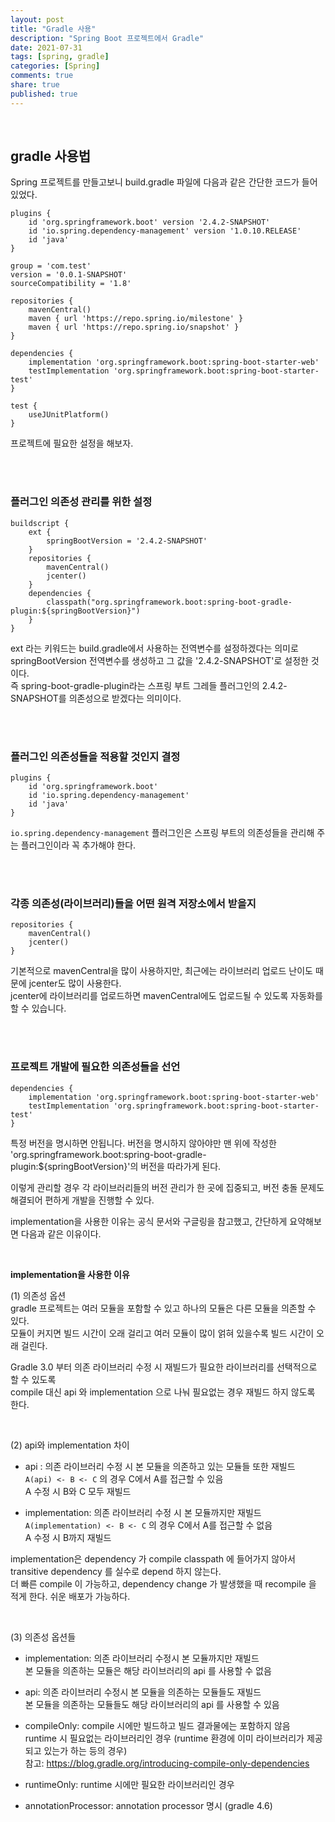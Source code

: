 ```yaml
---
layout: post     
title: "Gradle 사용"    
description: "Spring Boot 프로젝트에서 Gradle"    
date: 2021-07-31  
tags: [spring, gradle]    
categories: [Spring]  
comments: true  
share: true  
published: true  
---
```


<br />    

## gradle 사용법
Spring 프로젝트를 만들고보니 build.gradle 파일에 다음과 같은 간단한 코드가 들어있었다.

```  
plugins {
	id 'org.springframework.boot' version '2.4.2-SNAPSHOT'
	id 'io.spring.dependency-management' version '1.0.10.RELEASE'
	id 'java'
}

group = 'com.test'
version = '0.0.1-SNAPSHOT'
sourceCompatibility = '1.8'

repositories {
	mavenCentral()
	maven { url 'https://repo.spring.io/milestone' }
	maven { url 'https://repo.spring.io/snapshot' }
}

dependencies {
	implementation 'org.springframework.boot:spring-boot-starter-web'
	testImplementation 'org.springframework.boot:spring-boot-starter-test'
}

test {
	useJUnitPlatform()
}
```  

프로젝트에 필요한 설정을 해보자.

<br />           
<br />      

### 플러그인 의존성 관리를 위한 설정

```
buildscript {
	ext {
		springBootVersion = '2.4.2-SNAPSHOT'
	}
	repositories {
		mavenCentral()
		jcenter()
	}
	dependencies {
		classpath("org.springframework.boot:spring-boot-gradle-plugin:${springBootVersion}")
	}
}
```

ext 라는 키워드는 build.gradle에서 사용하는 전역변수를 설정하겠다는 의미로         
springBootVersion 전역변수를 생성하고 그 값을 '2.4.2-SNAPSHOT'로 설정한 것이다.                                           
즉 spring-boot-gradle-plugin라는 스프링 부트 그레들 플러그인의 2.4.2-SNAPSHOT를 의존성으로 받겠다는 의미이다.

<br />     
<br />      

### 플러그인 의존성들을 적용할 것인지 결정

```
plugins {
	id 'org.springframework.boot'
	id 'io.spring.dependency-management'
	id 'java'
}
```

`io.spring.dependency-management` 플러그인은 스프링 부트의 의존성들을 관리해 주는 플러그인이라 꼭 추가해야 한다.

<br />      
<br />      

### 각종 의존성(라이브러리)들을 어떤 원격 저장소에서 받을지

```
repositories {
    mavenCentral()
    jcenter()
}
```

기본적으로 mavenCentral을 많이 사용하지만, 최근에는 라이브러리 업로드 난이도 때문에 jcenter도 많이 사용한다.   
jcenter에 라이브러리를 업로드하면 mavenCentral에도 업로드될 수 있도록 자동화를 할 수 있습니다.

<br />      
<br />      

### 프로젝트 개발에 필요한 의존성들을 선언

```
dependencies {
    implementation 'org.springframework.boot:spring-boot-starter-web'
    testImplementation 'org.springframework.boot:spring-boot-starter-test'
}
```

특정 버전을 명시하면 안됩니다. 버전을 명시하지 않아야만 맨 위에 작성한     
'org.springframework.boot:spring-boot-gradle-plugin:${springBootVersion}'의 버전을 따라가게 된다.

이렇게 관리할 경우 각 라이브러리들의 버전 관리가 한 곳에 집중되고, 버전 충돌 문제도 해결되어 편하게 개발을 진행할 수 있다.

implementation을 사용한 이유는 공식 문서와 구글링을 참고했고, 간단하게 요약해보면 다음과 같은 이유이다.

<br />        

**implementation을 사용한 이유**

(1) 의존성 옵션        
gradle 프로젝트는 여러 모듈을 포함할 수 있고 하나의 모듈은 다른 모듈을 의존할 수 있다.       
모듈이 커지면 빌드 시간이 오래 걸리고 여러 모듈이 많이 얽혀 있을수록 빌드 시간이 오래 걸린다.

Gradle 3.0 부터 의존 라이브러리 수정 시 재빌드가 필요한 라이브러리를 선택적으로 할 수 있도록          
compile 대신 api 와 implementation 으로 나눠 필요없는 경우 재빌드 하지 않도록 한다.

<br />            

(2) api와 implementation 차이
- api : 의존 라이브러리 수정 시 본 모듈을 의존하고 있는 모듈들 또한 재빌드         
  `A(api) <- B <- C` 의 경우 C에서 A를 접근할 수 있음         
  A 수정 시 B와 C 모두 재빌드

- implementation: 의존 라이브러리 수정 시 본 모듈까지만 재빌드      
  `A(implementation) <- B <- C` 의 경우 C에서 A를 접근할 수 없음     
  A 수정 시 B까지 재빌드

implementation은 dependency 가 compile classpath 에 들어가지 않아서
transitive dependency 를 실수로 depend 하지 않는다.          
더 빠른 compile 이 가능하고, dependency change 가 발생했을 때 recompile 을 적게 한다. 쉬운 배포가 가능하다.

<br />            

(3) 의존성 옵션들
- implementation: 의존 라이브러리 수정시 본 모듈까지만 재빌드     
  본 모듈을 의존하는 모듈은 해당 라이브러리의 api 를 사용할 수 없음

- api: 의존 라이브러리 수정시 본 모듈을 의존하는 모듈들도 재빌드  
  본 모듈을 의존하는 모듈들도 해당 라이브러리의 api 를 사용할 수 있음

- compileOnly: compile 시에만 빌드하고 빌드 결과물에는 포함하지 않음  
  runtime 시 필요없는 라이브러리인 경우 (runtime 환경에 이미 라이브러리가 제공되고 있는가 하는 등의 경우)  
  참고: <https://blog.gradle.org/introducing-compile-only-dependencies>

- runtimeOnly: runtime 시에만 필요한 라이브러리인 경우

- annotationProcessor: annotation processor 명시 (gradle 4.6)

<br />      
<br />      



